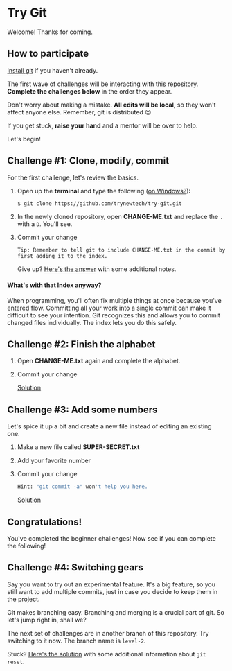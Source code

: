 Try Git
=======

Welcome! Thanks for coming.


## How to participate

[Install git][git] if you haven't already.

The first wave of challenges will be interacting with this repository.
**Complete the challenges below** in the order they appear.

Don't worry about making a mistake. **All edits will be local**,
so they won't affect anyone else. Remember, git is distributed :wink:

If you get stuck, **raise your hand** and a mentor will be over to help.

Let's begin!


## Challenge #1: Clone, modify, commit

For the first challenge, let's review the basics.

1. Open up the **terminal** and type the following
   ([on Windows?](http://i.imgur.com/qknw9D8.png)):

    ```bash
    $ git clone https://github.com/trynewtech/try-git.git
    ```

2. In the newly cloned repository, open **CHANGE-ME.txt**
   and replace the `.` with a `D`. You'll see.

3. Commit your change

    ```
    Tip: Remember to tell git to include CHANGE-ME.txt in the commit by first adding it to the index.
    ```

    Give up? [Here's the answer][solution-01] with some additional notes.


#### What's with that Index anyway?

When programming, you'll often fix multiple things at once because you've entered flow.
Committing all your work into a single commit can make it difficult to see your intention. Git
recognizes this and allows you to commit changed files individually. The index lets you do
this safely.


## Challenge #2: Finish the alphabet

1. Open **CHANGE-ME.txt** again and complete the alphabet.

2. Commit your change

    [Solution][solution-02]


## Challenge #3: Add some numbers

Let's spice it up a bit and create a new file instead of editing an existing one.

1. Make a new file called **SUPER-SECRET.txt**

2. Add your favorite number

3. Commit your change

   ```bash
   Hint: "git commit -a" won't help you here.
   ```

    [Solution][solution-03]


## Congratulations!

You've completed the beginner challenges! Now see if you can complete the following!


## Challenge #4: Switching gears

Say you want to try out an experimental feature. It's a big feature, so you still
want to add multiple commits, just in case you decide to keep them in the project.

Git makes branching easy. Branching and merging is a crucial part of git. So let's jump
right in, shall we?

The next set of challenges are in another branch of this repository.
Try switching to it now. The branch name is `level-2`.

Stuck? [Here's the solution][solution-04] with some additional information about `git reset`.


[git]: http://git-scm.com/downloads
[solution-01]: https://github.com/trynewtech/try-git/wiki/Challenge-%231
[solution-02]: https://github.com/trynewtech/try-git/wiki/Challenge-%232
[solution-03]: https://github.com/trynewtech/try-git/wiki/Challenge-%233
[solution-04]: https://github.com/trynewtech/try-git/wiki/Challenge-%234

